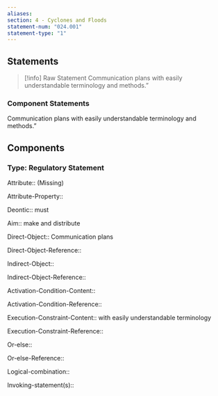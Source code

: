 ```yaml
---
aliases: 
section: 4 - Cyclones and Floods
statement-num: "024.001"
statement-type: "1"
---
```

## Statements 
> [!info] Raw Statement
> Communication plans with easily understandable terminology and methods.”  
> 

### Component Statements
Communication plans with easily understandable terminology and methods.”  
## Components
### Type: Regulatory Statement
Attribute:: (Missing)

Attribute-Property::


Deontic:: must 


Aim:: make and distribute


Direct-Object:: Communication plans

Direct-Object-Reference:: 


Indirect-Object:: 

Indirect-Object-Reference:: 


Activation-Condition-Content::

Activation-Condition-Reference:: 


Execution-Constraint-Content:: with easily understandable terminology

Execution-Constraint-Reference:: 


Or-else::

Or-else-Reference:: 


Logical-combination::


Invoking-statement(s)::
